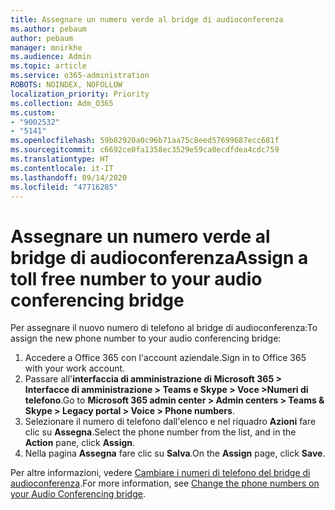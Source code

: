 ```yaml
---
title: Assegnare un numero verde al bridge di audioconferenza
ms.author: pebaum
author: pebaum
manager: mnirkhe
ms.audience: Admin
ms.topic: article
ms.service: o365-administration
ROBOTS: NOINDEX, NOFOLLOW
localization_priority: Priority
ms.collection: Adm_O365
ms.custom:
- "9002532"
- "5141"
ms.openlocfilehash: 59b82920a0c96b71aa75c8eed57699687ecc681f
ms.sourcegitcommit: c6692ce0fa1358ec3529e59ca0ecdfdea4cdc759
ms.translationtype: HT
ms.contentlocale: it-IT
ms.lasthandoff: 09/14/2020
ms.locfileid: "47716285"
---
```

# <a name="assign-a-toll-free-number-to-your-audio-conferencing-bridge"></a><span data-ttu-id="ffc71-102">Assegnare un numero verde al bridge di audioconferenza</span><span class="sxs-lookup"><span data-stu-id="ffc71-102">Assign a toll free number to your audio conferencing bridge</span></span>

<span data-ttu-id="ffc71-103">Per assegnare il nuovo numero di telefono al bridge di audioconferenza:</span><span class="sxs-lookup"><span data-stu-id="ffc71-103">To assign the new phone number to your audio conferencing bridge:</span></span>

1. <span data-ttu-id="ffc71-104">Accedere a Office 365 con l'account aziendale.</span><span class="sxs-lookup"><span data-stu-id="ffc71-104">Sign in to Office 365 with your work account.</span></span>
2. <span data-ttu-id="ffc71-105">Passare all'**interfaccia di amministrazione di Microsoft 365 > Interfacce di amministrazione > Teams e Skype > Voce >Numeri di telefono**.</span><span class="sxs-lookup"><span data-stu-id="ffc71-105">Go to **Microsoft 365 admin center > Admin centers > Teams & Skype > Legacy portal > Voice > Phone numbers**.</span></span>
3. <span data-ttu-id="ffc71-106">Selezionare il numero di telefono dall'elenco e nel riquadro **Azioni** fare clic su **Assegna**.</span><span class="sxs-lookup"><span data-stu-id="ffc71-106">Select the phone number from the list, and in the **Action** pane, click **Assign**.</span></span>
4. <span data-ttu-id="ffc71-107">Nella pagina **Assegna** fare clic su **Salva**.</span><span class="sxs-lookup"><span data-stu-id="ffc71-107">On the **Assign** page, click **Save**.</span></span>

<span data-ttu-id="ffc71-108">Per altre informazioni, vedere [Cambiare i numeri di telefono del bridge di audioconferenza](https://docs.microsoft.com/MicrosoftTeams/change-the-phone-numbers-on-your-audio-conferencing-bridge).</span><span class="sxs-lookup"><span data-stu-id="ffc71-108">For more information, see [Change the phone numbers on your Audio Conferencing bridge](https://docs.microsoft.com/MicrosoftTeams/change-the-phone-numbers-on-your-audio-conferencing-bridge).</span></span>
